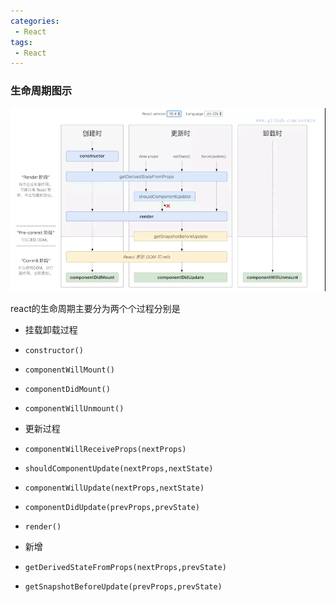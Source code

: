 ```yaml
---
categories:
 - React
tags:
 - React
---
```

### 生命周期图示

![React生命周期](/jinus/img/20200729.webp)

react的生命周期主要分为两个个过程分别是

- 挂载卸载过程
 - `constructor()`
 - `componentWillMount()`
 - `componentDidMount()`
 - `componentWillUnmount()`

- 更新过程
 - `componentWillReceiveProps(nextProps)`
 - `shouldComponentUpdate(nextProps,nextState)`
 - `componentWillUpdate(nextProps,nextState)`
 - `componentDidUpdate(prevProps,prevState)`
 - `render()`

- 新增
 - `getDerivedStateFromProps(nextProps,prevState)`
 - `getSnapshotBeforeUpdate(prevProps,prevState)`